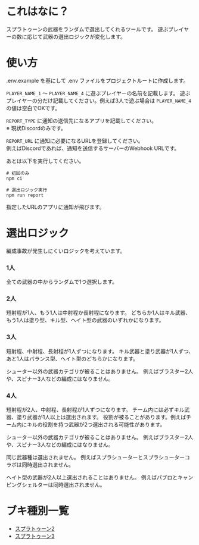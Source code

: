 # これはなに？

スプラトゥーンの武器をランダムで選出してくれるツールです。
遊ぶプレイヤーの数に応じて武器の選出ロジックが変化します。

# 使い方

.env.example を基にして .env ファイルをプロジェクトルートに作成します。

`PLAYER_NAME_1` 〜 `PLAYER_NAME_4` に遊ぶプレイヤーの名前を記載します。
遊ぶプレイヤーの分だけ記載してください。例えば3人で遊ぶ場合は `PLAYER_NAME_4` の値は空白でOKです。

`REPORT_TYPE` に通知の送信先になるアプリを記載してください。<br>
※ 現状Discordのみです。

`REPORT_URL` に通知に必要になるURLを登録してください。<br>
例えばDiscordであれば、通知を送信するサーバーのWebhook URLです。

あとは以下を実行してください。

```
# 初回のみ
npm ci

# 選出ロジック実行
npm run report
```

指定したURLのアプリに通知が飛びます。

# 選出ロジック

編成事故が発生しにくいロジックを考えています。

### 1人

全ての武器の中からランダムで1つ選択します。

### 2人

短射程が1人、もう1人は中射程か長射程になります。
どちらか1人はキル武器、もう1人は塗り型、キル型、ヘイト型の武器のいずれかになります。

### 3人

短射程、中射程、長射程が1人ずつになります。
キル武器と塗り武器が1人ずつ、あと1人はバランス型、ヘイト型のどちらかになります。

シューター以外の武器カテゴリが被ることはありません。
例えばブラスター2人や、スピナー3人などの編成にはなりません。

### 4人

短射程が2人、中射程、長射程が1人ずつになります。
チーム内には必ずキル武器、塗り武器が1人以上は選出されます。
役割が被ることがあります。例えばチーム内にキルの役割を持つ武器が2つ選出される可能性があります。

シューター以外の武器カテゴリが被ることはありません。
例えばブラスター2人や、スピナー3人などの編成にはなりません。

同じ武器種は選出されません。
例えばスプラシューターとスプラシューターコラボは同時選出されません。

ヘイト型の武器が2人以上選出されることはありません。
例えばパブロとキャンピングシェルターは同時選出されません。

# ブキ種別一覧

- [スプラトゥーン2](./weaponV2.md)
- [スプラトゥーン3](./weaponV3.md)